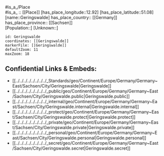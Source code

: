 ﻿---
location: [51.08,12.92] 
mapzoom: [7,12] 
mapmarker: city 
type: City
tags:
- geo/City


SpocWebEntityId: 30425
isDeleted: false
confidential: public

---
#is_a_/Place  
#is_a_ :: [[Place]] 
[has_place_longitude::12.92] 
[has_place_latitude::51.08] 
[name::Geringswalde] 
has_place_country:: [[Germany]]  
has_place_province:: [[Sachsen]]  
[Population::] 
[Unknown::] 


```leaflet
id: Geringswalde
coordinates: [[Geringswalde]] 
markerFile: [[Geringswalde]] 
defaultZoom: 11 
maxZoom: 18
```


## Confidential Links & Embeds: 
- [[../../../../../../../../_Standards/geo/Continent/Europe/Germany/Germany~East/Sachsen/City/Geringswalde|Geringswalde]] 
- [[../../../../../../../../_public/geo/Continent/Europe/Germany/Germany~East/Sachsen/City/Geringswalde.public|Geringswalde.public]] 
- [[../../../../../../../../_internal/geo/Continent/Europe/Germany/Germany~East/Sachsen/City/Geringswalde.internal|Geringswalde.internal]] 
- [[../../../../../../../../_protect/geo/Continent/Europe/Germany/Germany~East/Sachsen/City/Geringswalde.protect|Geringswalde.protect]] 
- [[../../../../../../../../_private/geo/Continent/Europe/Germany/Germany~East/Sachsen/City/Geringswalde.private|Geringswalde.private]] 
- [[../../../../../../../../_personal/geo/Continent/Europe/Germany/Germany~East/Sachsen/City/Geringswalde.personal|Geringswalde.personal]] 
- [[../../../../../../../../_secret/geo/Continent/Europe/Germany/Germany~East/Sachsen/City/Geringswalde.secret|Geringswalde.secret]] 
